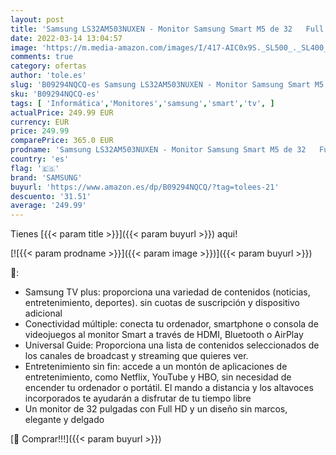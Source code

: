 ```yaml
---
layout: post
title: 'Samsung LS32AM503NUXEN - Monitor Samsung Smart M5 de 32   Full HD  Blanco  1920x1080  Altavoces  Conectividad Móvil  Mando a Distancia y Aplicaciones de Smart TV  Netflix  Prime TV  Youtube '
date: 2022-03-14 13:04:57
image: 'https://m.media-amazon.com/images/I/417-AIC0x9S._SL500_._SL400_.jpg'
comments: true
category: ofertas
author: 'tole.es'
slug: 'B09294NQCQ-es Samsung LS32AM503NUXEN - Monitor Samsung Smart M5 de 32...'
sku: 'B09294NQCQ-es'
tags: [ 'Informática','Monitores','samsung','smart','tv', ]
actualPrice: 249.99 EUR
currency: EUR
price: 249.99
comparePrice: 365.0 EUR
prodname: 'Samsung LS32AM503NUXEN - Monitor Samsung Smart M5 de 32   Full HD  Blanco  1920x1080  Altavoces  Conectividad Móvil  Mando a Distancia y Aplicaciones de Smart TV  Netflix  Prime TV  Youtube '
country: 'es'
flag: '🇪🇸'
brand: 'SAMSUNG'
buyurl: 'https://www.amazon.es/dp/B09294NQCQ/?tag=tolees-21'
descuento: '31.51'
average: '249.99'
---
```


Tienes [{{< param title >}}]({{< param buyurl >}}) aqui!

[![{{< param prodname >}}]({{< param image >}})]({{< param buyurl >}})

🔎:

- Samsung TV plus: proporciona una variedad de contenidos (noticias, entretenimiento, deportes). sin cuotas de suscripción y dispositivo adicional
- Conectividad múltiple: conecta tu ordenador, smartphone o consola de videojuegos al monitor Smart a través de HDMI, Bluetooth o AirPlay
- Universal Guide: Proporciona una lista de contenidos seleccionados de los canales de broadcast y streaming que quieres ver.
- Entretenimiento sin fin: accede a un montón de aplicaciones de entretenimiento, como Netflix, YouTube y HBO, sin necesidad de encender tu ordenador o portátil. El mando a distancia y los altavoces incorporados te ayudarán a disfrutar de tu tiempo libre
- Un monitor de 32 pulgadas con Full HD y un diseño sin marcos, elegante y delgado

[🛒 Comprar!!!]({{< param buyurl >}})
